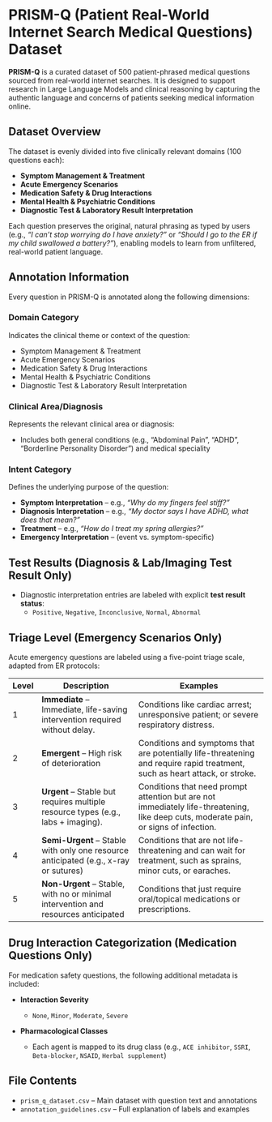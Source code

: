 # PRISM-Q (Patient Real-World Internet Search Medical Questions) Dataset



**PRISM-Q** is a curated dataset of 500 patient-phrased medical questions sourced from real-world internet searches. It is designed to support research in Large Language Models and clinical reasoning by capturing the authentic language and concerns of patients seeking medical information online.

## Dataset Overview

The dataset is evenly divided into five clinically relevant domains (100 questions each):

- **Symptom Management & Treatment**  
- **Acute Emergency Scenarios**  
- **Medication Safety & Drug Interactions**  
- **Mental Health & Psychiatric Conditions**  
- **Diagnostic Test & Laboratory Result Interpretation**

Each question preserves the original, natural phrasing as typed by users (e.g., _“I can’t stop worrying do I have anxiety?”_ or _“Should I go to the ER if my child swallowed a battery?”_), enabling models to learn from unfiltered, real-world patient language.


## Annotation Information

Every question in PRISM-Q is annotated along the following dimensions:

### Domain Category
Indicates the clinical theme or context of the question:
- Symptom Management & Treatment
- Acute Emergency Scenarios
- Medication Safety & Drug Interactions
- Mental Health & Psychiatric Conditions
- Diagnostic Test & Laboratory Result Interpretation

### Clinical Area/Diagnosis
Represents the relevant clinical area or diagnosis:
- Includes both general conditions (e.g., “Abdominal Pain”, “ADHD”, “Borderline Personality Disorder”) and medical speciality
  
### Intent Category
Defines the underlying purpose of the question:
- **Symptom Interpretation** – e.g., _“Why do my fingers feel stiff?”_  
- **Diagnosis Interpretation** – e.g., _“My doctor says I have ADHD, what does that mean?”_  
- **Treatment** – e.g., _“How do I treat my spring allergies?”_  
- **Emergency Interpretation** – (event vs. symptom-specific)


## Test Results (Diagnosis & Lab/Imaging Test Result Only)
- Diagnostic interpretation entries are labeled with explicit **test result status**:  
  - `Positive`, `Negative`, `Inconclusive`, `Normal`, `Abnormal`

## Triage Level (Emergency Scenarios Only)

Acute emergency questions are labeled using a five-point triage scale, adapted from ER protocols:

| **Level** | **Description** | **Examples** |
|----------|------------------|--------------|
| 1        | **Immediate** – Immediate, life-saving intervention required without delay. | Conditions like cardiac arrest; unresponsive patient; or severe respiratory distress.  |
| 2        | **Emergent** – High risk of deterioration | Conditions and symptoms that are potentially life-threatening and require rapid treatment, such as heart attack, or stroke.|
| 3        | **Urgent** – Stable but requires multiple resource types (e.g., labs + imaging).| Conditions that need prompt attention but are not immediately life-threatening, like deep cuts, moderate pain, or signs of infection. |
| 4        | **Semi-Urgent** – Stable with only one resource anticipated (e.g., x-ray or sutures) | Conditions that are not life-threatening and can wait for treatment, such as sprains, minor cuts, or earaches. |
| 5        | **Non-Urgent** – Stable, with no or minimal intervention and resources anticipated |Conditions that just require oral/topical medications or prescriptions.|

## Drug Interaction Categorization (Medication Questions Only)

For medication safety questions, the following additional metadata is included:

- **Interaction Severity**
  - `None`, `Minor`, `Moderate`, `Severe`
  
- **Pharmacological Classes**
  - Each agent is mapped to its drug class (e.g., `ACE inhibitor`, `SSRI`, `Beta-blocker`, `NSAID`, `Herbal supplement`)

## File Contents

- `prism_q_dataset.csv` – Main dataset with question text and annotations  
- `annotation_guidelines.csv` – Full explanation of labels and examples  

